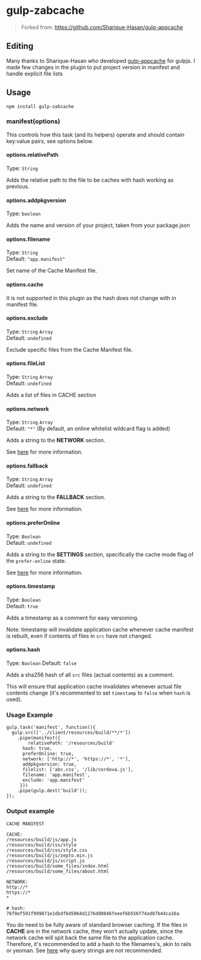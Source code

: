 # gulp-zabcache 
> Forked from: https://github.com/Sharique-Hasan/gulp-appcache

## Editing

Many thanks to Sharique-Hasan who developed [gulp-appcache](https://github.com/Sharique-Hasan/gulp-appcache) for gulpjs. I made few changes in the plugin to put project version in manifest and handle explicit file lists
 

## Usage

```shell
npm install gulp-zabcache
```

### manifest(options)

This controls how this task (and its helpers) operate and should contain key:value pairs, see options below.

#### options.relativePath
Type: `String`

Adds the relative path to the file to be caches with hash working as previous.

#### options.addpkgversion
Type: `boolean`

Adds the name and version of your project, taken from your package.json 

#### options.filename
Type: `String`  
Default: `"app.manifest"`

Set name of the Cache Manifest file.

#### options.cache

It is not supported in this plugin as the hash does not change with in manifest file.

#### options.exclude
Type: `String` `Array`  
Default: `undefined`  

Exclude specific files from the Cache Manifest file.

#### options.fileList
Type: `String` `Array`  
Default: `undefined` 

Adds a list of files in CACHE section

#### options.network
Type: `String` `Array`  
Default: `"*"` (By default, an online whitelist wildcard flag is added)   

Adds a string to the **NETWORK** section.

See [here](http://diveintohtml5.info/offline.html#network) for more information.

#### options.fallback
Type: `String` `Array`  
Default: `undefined`  

Adds a string to the **FALLBACK** section.

See [here](http://diveintohtml5.info/offline.html#fallback) for more information.

#### options.preferOnline
Type: `Boolean`   
Default: `undefined`

Adds a string to the **SETTINGS** section, specifically the cache mode flag of the ```prefer-online``` state.

See [here](http://www.whatwg.org/specs/web-apps/current-work/multipage/offline.html#concept-appcache-mode-prefer-online) for more information.

#### options.timestamp
Type: `Boolean`   
Default: `true` 

Adds a timestamp as a comment for easy versioning.

Note: timestamp will invalidate application cache whenever cache manifest is rebuilt, even if contents of files in `src` have not changed.

#### options.hash
Type: `Boolean`
Default: `false`

Adds a sha256 hash of all `src` files (actual contents) as a comment.

This will ensure that application cache invalidates whenever actual file contents change (it's recommented to set `timestamp` to `false` when `hash` is used).

### Usage Example


    gulp.task('manifest', function(){
      gulp.src(['../client/resources/build/**/*'])
        .pipe(manifest({
	        relativePath: '/resources/build'
          hash: true,
          preferOnline: true,
          network: ['http://*', 'https://*', '*'],
          addpkgversion: true,
          filelist: ['abc.css', '/lib/cordova.js'],
          filename: 'app.manifest',
          exclude: 'app.manifest'
         }))
        .pipe(gulp.dest('build'));
    });


### Output example

    CACHE MANIFEST

    CACHE:
    /resources/build/js/app.js
    /resources/build/css/style
    /resources/build/css/style.css
    /resources/build/js/zepto.min.js
    /resources/build/js/script.js
    /resources/build/some_files/index.html
    /resources/build/some_files/about.html

    NETWORK:
    http://*
    https://*
    *

    # hash: 76f0ef591f999871e1dbdf6d5064d1276d80846feeef6b556f74ad87b44ca16a


You do need to be fully aware of standard browser caching.
If the files in **CACHE** are in the network cache, they won't actually update,
since the network cache will spit back the same file to the application cache.
Therefore, it's recommended to add a hash to the filenames's, akin to rails or yeoman. See [here](http://www.stevesouders.com/blog/2008/08/23/revving-filenames-dont-use-querystring/) why query strings are not recommended.

